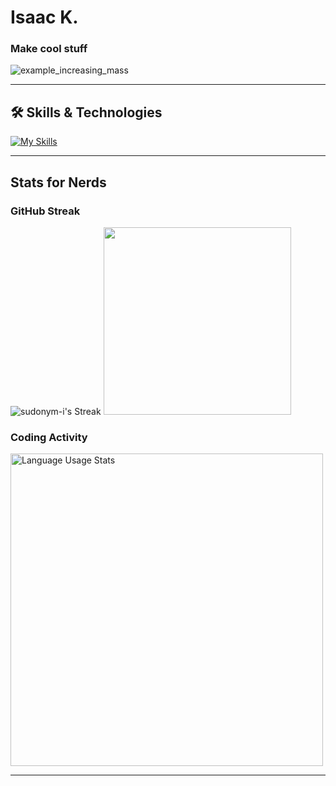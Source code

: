 


# Isaac K.

### **Make cool stuff**

![example_increasing_mass](https://github.com/user-attachments/assets/e46cce9b-97fb-445c-b338-9a7baf30197b)

---

## 🛠️ Skills & Technologies

[![My Skills](https://skillicons.dev/icons?i=py,pytorch,tensorflow,cpp,bash,js,react,java,html,cmake,linux,git,netlify,obsidian,raspberrypi,arduino,mysql,flask,nodejs,powershell,css&perline=9)](https://skillicons.dev)

---

##  Stats for Nerds

### GitHub Streak
![sudonym-i's Streak](https://github-readme-streak-stats.herokuapp.com/?user=sudonym-i&theme=gruvbox&hide_border=false) 
<a href="https://wakatime.com"><img src="https://wakatime.com/share/@izzzzzy/3cdb898e-f3d0-4415-bdba-600ca59087eb.png" width="300px"/></a>


###  Coding Activity


<p>
  <a href="https://wakatime.com">
    <img src="https://wakatime.com/share/@izzzzzy/b8d60f4d-8382-441f-acd8-dd0b3bb5ae62.png" width="500px" alt="Language Usage Stats"/>
  </a>
</p>

---

<div align="center">
</div>

</div>
